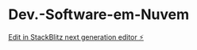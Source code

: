 # Dev.-Software-em-Nuvem

[Edit in StackBlitz next generation editor ⚡️](https://stackblitz.com/~/github.com/saviocastr0/Dev.-Software-em-Nuvem)